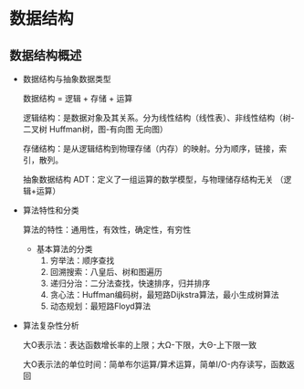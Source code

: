 # 数据结构

## 数据结构概述

- 数据结构与抽象数据类型

  数据结构 = 逻辑 + 存储 + 运算

  逻辑结构：是数据对象及其关系。分为线性结构（线性表）、非线性结构（树-二叉树 Huffman树，图-有向图 无向图）

  存储结构：是从逻辑结构到物理存储（内存）的映射。分为顺序，链接，索引，散列。

  抽象数据结构 ADT：定义了一组运算的数学模型，与物理储存结构无关 （逻辑+运算）

- 算法特性和分类

  算法的特性：通用性，有效性，确定性，有穷性

  - 基本算法的分类
    1. 穷举法：顺序查找
    2. 回溯搜索：八皇后、树和图遍历
    3. 递归分治：二分法查找，快速排序，归并排序
    4. 贪心法：Huffman编码树，最短路Dijkstra算法，最小生成树算法
    5. 动态规划：最短路Floyd算法

- 算法复杂性分析

  大O表示法：表达函数增长率的上限；大Ω-下限，大Θ-上下限一致

  大O表示法的单位时间：简单布尔运算/算术运算，简单I/O-内存读写，函数返回